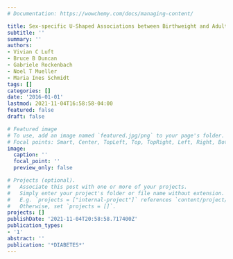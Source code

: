 ```yaml
---
# Documentation: https://wowchemy.com/docs/managing-content/

title: Sex-specific U-Shaped Associations between Birthweight and Adult Adiposity
subtitle: ''
summary: ''
authors:
- Vivian C Luft
- Bruce B Duncan
- Gabriele Rockenbach
- Noel T Mueller
- Maria Ines Schmidt
tags: []
categories: []
date: '2016-01-01'
lastmod: 2021-11-04T16:58:58-04:00
featured: false
draft: false

# Featured image
# To use, add an image named `featured.jpg/png` to your page's folder.
# Focal points: Smart, Center, TopLeft, Top, TopRight, Left, Right, BottomLeft, Bottom, BottomRight.
image:
  caption: ''
  focal_point: ''
  preview_only: false

# Projects (optional).
#   Associate this post with one or more of your projects.
#   Simply enter your project's folder or file name without extension.
#   E.g. `projects = ["internal-project"]` references `content/project/deep-learning/index.md`.
#   Otherwise, set `projects = []`.
projects: []
publishDate: '2021-11-04T20:58:58.717400Z'
publication_types:
- '1'
abstract: ''
publication: '*DIABETES*'
---
```

